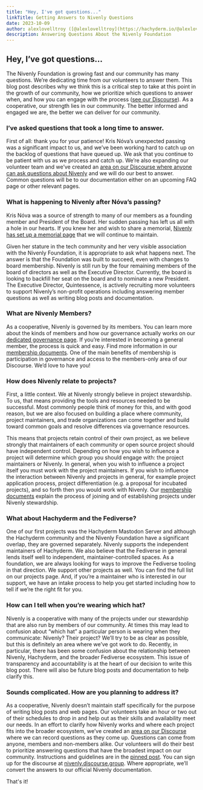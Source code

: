 ```yaml
---
title: "Hey, I've got questions..."
linkTitle: Getting Answers to Nivenly Questions
date: 2023-10-09
author: alexlovelltroy ([@alexlovelltroy](https://hachyderm.io/@alexlovelltroy))
description: Answering Questions About the Nivenly Foundation
---
```


## Hey, I’ve got questions…

The Nivenly Foundation is growing fast and our community has many questions.  We’re dedicating time from our volunteers to answer them.  This blog post describes why we think this is a critical step to take at this point in the growth of our community, how we prioritize which questions to answer when, and how you can engage with the process ([see our Discourse](https://nivenly.discourse.group)).  As a cooperative, our strength lies in our community.  The better informed and engaged we are, the better we can deliver for our community.

### I’ve asked questions that took a long time to answer.
First of all: thank you for your patience! Kris Nóva’s unexpected passing was a significant impact to us, and we’ve been working hard to catch up on the backlog of questions that have queued up. We ask that you continue to be patient with us as we process and catch up. We’re also expanding our volunteer team and we’ve created an [area on our Discourse where anyone can ask questions about Nivenly](https://nivenly.discourse.group/c/nivenly-public-discussions/9) and we will do our best to answer. Common questions will be to our documentation either on an upcoming FAQ page or other relevant pages.

### What is happening to Nivenly after Nóva’s passing?

Kris Nóva was a source of strength to many of our members as a founding member and President of the Board.  Her sudden passing has left us all with a hole in our hearts.  If you knew her and wish to share a memorial, [Nivenly has set up a memorial page](https://nivenly.org/memorials/krisnova/) that we will continue to maintain.

Given her stature in the tech community and her very visible association with the Nivenly Foundation, it is appropriate to ask what happens next.  The answer is that the Foundation was built to succeed, even with changes to board membership.  Nivenly is still run by the four remaining members of the board of directors as well as the Executive Director. Currently, the board is looking to backfill her seat on the board and to nominate a new President. The Executive Director, Quintessence, is actively recruiting more volunteers to support Nivenly’s non-profit operations including answering member questions as well as writing blog posts and documentation.

### What are Nivenly Members?

As a cooperative, Nivenly is governed by its members.  You can learn more about the kinds of members and how our governance actually works on our [dedicated governance page](https://nivenly.org/governance/).  If you’re interested in becoming a general member, the process is quick and easy.  Find more information in our [membership documents](https://nivenly.org/docs/#how-do-i-sign-up-to-be-a-member). One of the main benefits of membership is participation in governance and access to the members-only area of our Discourse.  We’d love to have you!


### How does Nivenly relate to projects?

First, a little context. We at Nivenly strongly believe in project stewardship. To us, that means providing the tools and resources needed to be successful. Most commonly people think of money for this, and with good reason, but we are also focused on building a place where community, project maintainers, and trade organizations can come together and build toward common goals and resolve differences via governance resources.

This means that projects retain control of their own project, as we believe strongly that maintainers of each community or open source project should have independent control. Depending on how you wish to influence a project will determine which group you should engage with: the project maintainers or Nivenly. In general, when you wish to influence a project itself you must work with the project maintainers. If you wish to influence the interaction between Nivenly and projects in general, for example project application process, project differentiation (e.g. a proposal for incubated projects), and so forth then you would work with Nivenly.  Our [membership documents](https://nivenly.org/docs/#how-do-i-sign-up-to-be-a-member) explain the process of joining and of establishing projects under Nivenly stewardship.

### What about Hachyderm and the Fediverse?

One of our first projects was the Hachyderm Mastodon Server and although the Hachyderm community and the Nivenly Foundation have a significant overlap, they are governed separately.  Nivenly supports the independent maintainers of Hachyderm.  We also believe that the Fediverse in general lends itself well to independent, maintainer-controlled spaces.  As a foundation, we are always looking for ways to improve the Fediverse tooling in that direction.  We support other projects as well.  You can find the full list on our projects page.  And, if you’re a maintainer who is interested in our support, we have an intake process to help you get started including how to tell if we’re the right fit for you.  

### How can I tell when you’re wearing which hat?

Nivenly is a cooperative with many of the projects under our stewardship that are also run by members of our community.  At times this may lead to confusion about “which hat” a particular person is wearing when they communicate: Nivenly? Their project?  We’ll try to be as clear as possible, but this is definitely an area where we’ve got work to do.  Recently, in particular, there has been some confusion about the relationship between Nivenly, Hachyderm, and the broader Fediverse ecosystem.  This issue of transparency and accountability is at the heart of our decision to write this blog post. There will also be future blog posts and documentation to help clarify this.

### Sounds complicated.  How are you planning to address it?

As a cooperative, Nivenly doesn’t maintain staff specifically for the purpose of writing blog posts and web pages.  Our volunteers take an hour or two out of their schedules to drop in and help out as their skills and availability meet our needs.  In an effort to clarify how Nivenly works and where each project fits into the broader ecosystem, we’ve created an [area on our Discourse](https://nivenly.discourse.group/c/nivenly-public-discussions/9) where we can record questions as they come up. Questions can come from anyone, members and non-members alike.  Our volunteers will do their best to prioritize answering questions that have the broadest impact on our community.  Instructions and guidelines are in the [pinned post](https://nivenly.discourse.group/t/about-the-nivenly-public-discussions-category/48/1).  You can sign up for the discourse at [nivenly.discourse.group](https://nivenly.discourse.group/).  Where appropriate, we’ll convert the answers to our official Nivenly documentation.

That's it!